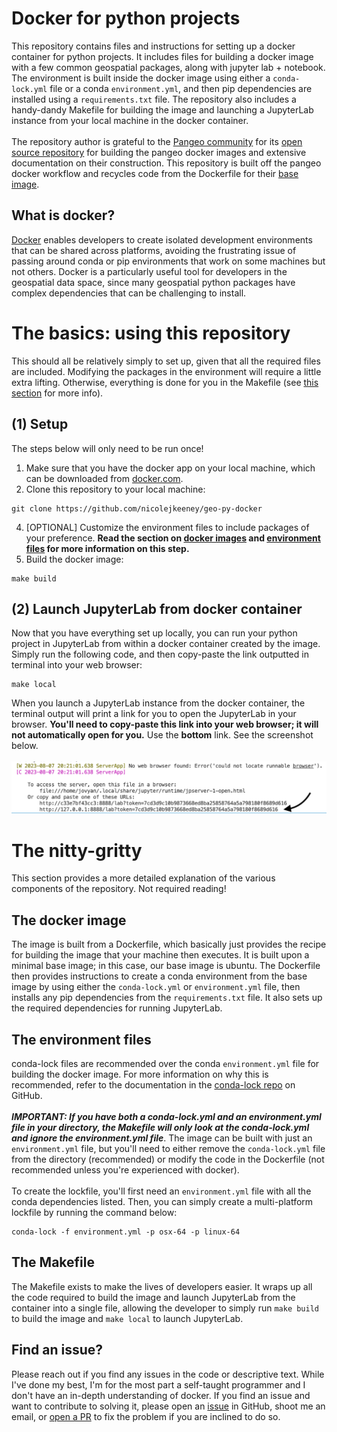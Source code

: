 # Docker for python projects
This repository contains files and instructions for setting up a docker container for python projects. It includes files for building a docker image with a few common geospatial packages, along with jupyter lab + notebook. The environment is built inside the docker image using either a `conda-lock.yml` file or a conda `environment.yml`, and then pip dependencies are installed using a `requirements.txt` file. The repository also includes a handy-dandy Makefile for building the image and launching a JupyterLab instance from your local machine in the docker container. <br><br>
The repository author is grateful to the [Pangeo community](https://pangeo.io/) for its [open source repository](https://github.com/pangeo-data/pangeo-docker-images/tree/master) for building the pangeo docker images and extensive documentation on their construction. This repository is built off the pangeo docker workflow and recycles code from the Dockerfile for their [base image](https://github.com/pangeo-data/pangeo-docker-images/tree/master/base-image).

## What is docker?  
[Docker](https://www.docker.com/) enables developers to create isolated development environments that can be shared across platforms, avoiding the frustrating issue of passing around conda or pip environments that work on some machines but not others. Docker is a particularly useful tool for developers in the geospatial data space, since many geospatial python packages have complex dependencies that can be challenging to install. 

# The basics: using this repository 
This should all be relatively simply to set up, given that all the required files are included. Modifying the packages in the environment will require a little extra lifting. Otherwise, everything is done for you in the Makefile (see [this section](https://github.com/nicolejkeeney/geo-py-docker/blob/main/README.md#the-makefile) for more info). 

## (1) Setup 
The steps below will only need to be run once! 
1) Make sure that you have the docker app on your local machine, which can be downloaded from [docker.com](https://www.docker.com/). 
2) Clone this repository to your local machine:
```
git clone https://github.com/nicolejkeeney/geo-py-docker
```
4) [OPTIONAL] Customize the environment files to include packages of your preference. **Read the section on [docker images](https://github.com/nicolejkeeney/geo-py-docker/blob/main/README.md#the-docker-image) and [environment files](https://github.com/nicolejkeeney/geo-py-docker/blob/main/README.md#the-environment-files) for more information on this step.** 
5) Build the docker image:
```
make build
```
## (2) Launch JupyterLab from docker container 
Now that you have everything set up locally, you can run your python project in JupyterLab from within a docker container created by the image. Simply run the following code, and then copy-paste the link outputted in terminal into your web browser: 
```
make local
```
When you launch a JupyterLab instance from the docker container, the terminal output will print a link for you to open the JupyterLab in your browser. **You'll need to copy-paste this link into your web browser; it will not automatically open for you.** Use the **bottom** link. See the screenshot below.<br><br>
<img src="images/jupyterlab_link.png" width="850">

# The nitty-gritty 
This section provides a more detailed explanation of the various components of the repository. Not required reading! 

## The docker image 
The image is built from a Dockerfile, which basically just provides the recipe for building the image that your machine then executes. It is built upon a minimal base image; in this case, our base image is ubuntu. The Dockerfile then provides instructions to create a conda environment from the base image by using either the `conda-lock.yml` or `environment.yml` file, then installs any pip dependencies from the `requirements.txt` file. It also sets up the required dependencies for running JupyterLab. 
## The environment files
conda-lock files are recommended over the conda `environment.yml` file for building the docker image. For more information on why this is recommended, refer to the documentation in the [conda-lock repo](https://github.com/conda/conda-lock) on GitHub.<br><br>***IMPORTANT: If you have both a conda-lock.yml and an environment.yml file in your directory, the Makefile will only look at the conda-lock.yml and ignore the environment.yml file***. The image can be built with just an `environment.yml` file, but you'll need to either remove the `conda-lock.yml` file from the directory (recommended) or modify the code in the Dockerfile (not recommended unless you're experienced with docker). <br><br>To create the lockfile, you'll first need an `environment.yml` file with all the conda dependencies listed. Then, you can simply create a multi-platform lockfile by running the command below: 
```
conda-lock -f environment.yml -p osx-64 -p linux-64
```

## The Makefile
The Makefile exists to make the lives of developers easier. It wraps up all the code required to build the image and launch JupyterLab from the container into a single file, allowing the developer to simply run `make build` to build the image and `make local` to launch JupyterLab. 

## Find an issue? 
Please reach out if you find any issues in the code or descriptive text. While I've done my best, I'm for the most part a self-taught programmer and I don't have an in-depth understanding of docker. If you find an issue and want to contribute to solving it, please open an [issue](https://github.com/nicolejkeeney/py-geo-docker/issues) in GitHub, shoot me an email, or [open a PR](https://github.com/nicolejkeeney/geo-py-docker/pulls) to fix the problem if you are inclined to do so. 
